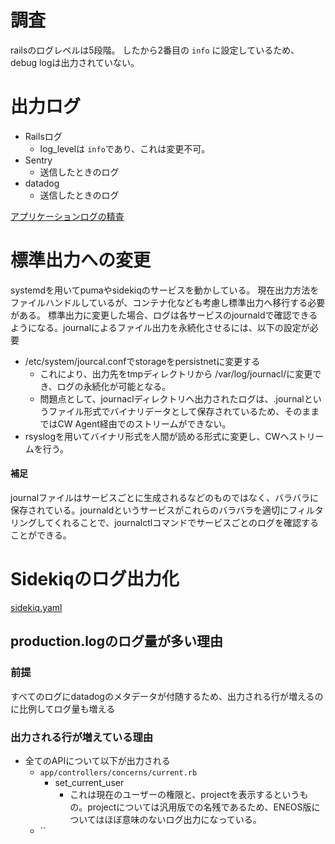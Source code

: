 # 調査
railsのログレベルは5段階。
したから2番目の `info` に設定しているため、debug logは出力されていない。

# 出力ログ
- Railsログ
	- log_levelは `info`であり、これは変更不可。
- Sentry
	- 送信したときのログ
- datadog
	- 送信したときのログ

[アプリケーションログの精査](https://docs.google.com/spreadsheets/d/1EV0nwACvh0ZaieMZTpmvd6-pFu6MaoP8kyoctfvCMmc/edit?gid=1008919601#gid=1008919601)


# 標準出力への変更
systemdを用いてpumaやsidekiqのサービスを動かしている。
現在出力方法をファイルハンドルしているが、コンテナ化なども考慮し標準出力へ移行する必要がある。
標準出力に変更した場合、ログは各サービスのjournaldで確認できるようになる。journalによるファイル出力を永続化させるには、以下の設定が必要
- /etc/system/jourcal.confでstorageをpersistnetに変更する
	- これにより、出力先をtmpディレクトリから /var/log/journacl/に変更でき、ログの永続化が可能となる。
	- 問題点として、journaclディレクトリへ出力されたログは、.journalというファイル形式でバイナリデータとして保存されているため、そのままではCW Agent経由でのストリームができない。
- rsyslogを用いてバイナリ形式を人間が読める形式に変更し、CWへストリームを行う。

#### 補足
journalファイルはサービスごとに生成されるなどのものではなく、バラバラに保存されている。journaldというサービスがこれらのバラバラを適切にフィルタリングしてくれることで、journalctlコマンドでサービスごとのログを確認することができる。


# Sidekiqのログ出力化
[sidekiq.yaml](https://taroooth.hatenablog.com/entry/2023/07/08/100520#:~:text=:pidfile:%20./tmp/pids/sidekiq.pid%20:%20Sidekiq%E3%81%AE%E3%83%97%E3%83%AD%E3%82%BB%E3%82%B9ID%E3%82%92%E4%BF%9D%E5%AD%98%E3%81%99%E3%82%8B%E3%81%9F%E3%82%81%E3%81%AE%E3%83%95%E3%82%A1%E3%82%A4%E3%83%AB%E3%81%AE%E3%83%91%E3%82%B9%E3%82%92%E6%8C%87%E5%AE%9A%E3%81%97%E3%81%BE%E3%81%99%E3%80%82%E3%81%93%E3%82%8C%E3%81%AF%E3%82%B5%E3%83%BC%E3%83%90%E3%83%BC%E3%81%8C%E8%B5%B7%E5%8B%95%E3%81%97%E3%81%A6%E3%81%84%E3%82%8B%E9%96%93%E3%80%81%E3%81%9D%E3%81%AE%E3%83%97%E3%83%AD%E3%82%BB%E3%82%B9ID%E3%82%92%E4%BF%9D%E6%8C%81%E3%81%97%E3%81%BE%E3%81%99%E3%80%82%20:logfile:%20./log/sidekiq.log%20:%20Sidekiq%E3%81%AE%E3%83%AD%E3%82%B0%E3%81%8C%E5%87%BA%E5%8A%9B%E3%81%95%E3%82%8C%E3%82%8B%E3%83%95%E3%82%A1%E3%82%A4%E3%83%AB%E3%81%AE%E3%83%91%E3%82%B9%E3%82%92%E6%8C%87%E5%AE%9A%E3%81%97%E3%81%BE%E3%81%99%E3%80%82%20:concurrency:%2010%20:%20%E5%90%8C%E6%99%82%E3%81%AB%E5%AE%9F%E8%A1%8C%E5%8F%AF%E8%83%BD%E3%81%AA%E3%82%B8%E3%83%A7%E3%83%96%E3%81%AE%E6%9C%80%E5%A4%A7%E6%95%B0%E3%82%92%E6%8C%87%E5%AE%9A%E3%81%97%E3%81%BE%E3%81%99)

## production.logのログ量が多い理由
### 前提
すべてのログにdatadogのメタデータが付随するため、出力される行が増えるのに比例してログ量も増える

### 出力される行が増えている理由
- 全てのAPIについて以下が出力される
	- `app/controllers/concerns/current.rb`
		- set_current_user
			- これは現在のユーザーの権限と、projectを表示するというもの。projectについては汎用版での名残であるため、ENEOS版についてはほぼ意味のないログ出力になっている。
	- ``